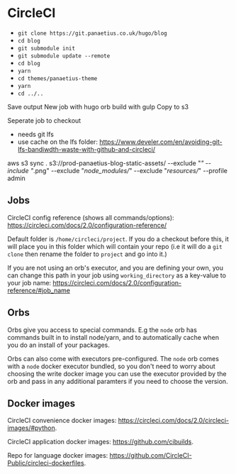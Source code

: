 # CircleCI

- `git clone https://git.panaetius.co.uk/hugo/blog`
- `cd blog`
- `git submodule init`
- `git submodule update --remote`
- `cd blog`
- `yarn`
- `cd themes/panaetius-theme`
- `yarn`
- `cd ../..`

Save output
New job with hugo orb
build with gulp
Copy to s3

Seperate job to checkout

- needs git lfs
- use cache on the lfs folder: <https://www.develer.com/en/avoiding-git-lfs-bandiwdth-waste-with-github-and-circleci/>

aws s3 sync . s3://prod-panaetius-blog-static-assets/ --exclude "_" --include "_.png" --exclude "_node_modules/_" --exclude "_resources/_" --profile admin

## Jobs

CircleCI config reference (shows all commands/options): <https://circleci.com/docs/2.0/configuration-reference/>

Default folder is `/home/circleci/project`. If you do a checkout before this, it will place you in this folder which will contain your repo (i.e it will do a `git clone` then rename the folder to `project` and go into it.)

If you are not using an orb's executor, and you are defining your own, you can change this path in your job using `working_directory` as a key-value to your job name: <https://circleci.com/docs/2.0/configuration-reference/#job_name>

## Orbs

Orbs give you access to special commands. E.g the `node` orb has commands built in to install node/yarn, and to automatically cache when you do an install of your packages.

Orbs can also come with executors pre-configured. The `node` orb comes with a `node` docker executor bundled, so you don't need to worry about choosing the write docker image you can use the executor provided by the orb and pass in any additional paramters if you need to choose the version.

## Docker images

CircleCI convenience docker images: <https://circleci.com/docs/2.0/circleci-images/#python>.

CircleCI application docker images: <https://github.com/cibuilds>.

Repo for language docker images: <https://github.com/CircleCI-Public/circleci-dockerfiles>.

